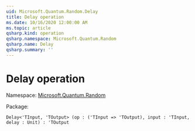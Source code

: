 ```yaml
---
uid: Microsoft.Quantum.Random.Delay
title: Delay operation
ms.date: 10/16/2020 12:00:00 AM
ms.topic: article
qsharp.kind: operation
qsharp.namespace: Microsoft.Quantum.Random
qsharp.name: Delay
qsharp.summary: ''
---
```


# Delay operation

Namespace: [Microsoft.Quantum.Random](xref:Microsoft.Quantum.Random)

Package: [](https://nuget.org/packages/)




```Q#
Delay<'TInput, 'TOutput> (op : ('TInput => 'TOutput), input : 'TInput, delay : Unit) : 'TOutput
```
